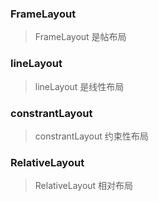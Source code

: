 ### FrameLayout

> FrameLayout 是帖布局

### lineLayout

> lineLayout 是线性布局

### constrantLayout 

> constrantLayout 约束性布局

### RelativeLayout

> RelativeLayout 相对布局